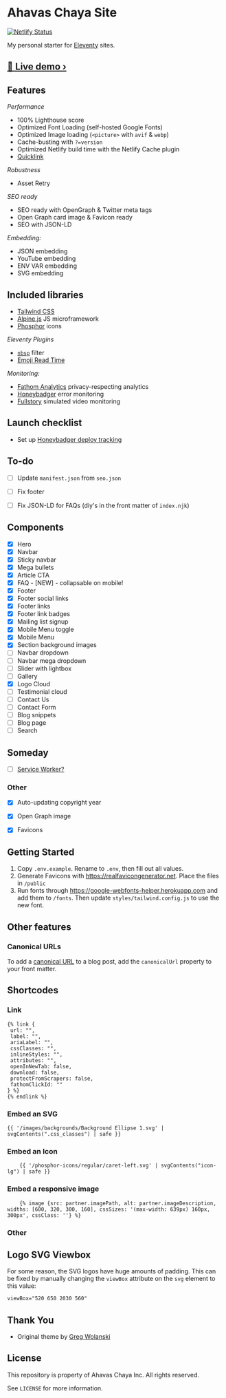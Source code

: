 # Ahavas Chaya Site
[![Netlify Status](https://api.netlify.com/api/v1/badges/a019aca2-0ed7-4aeb-9cec-81cdb983677a/deploy-status)](https://app.netlify.com/sites/ahavaschaya/deploys)

My personal starter for [Eleventy](https://www.11ty.dev) sites.

## [📱 Live demo ›](https://razorux-eleventy-starter.netlify.app/)

## Features

*Performance*
* 100% Lighthouse score
* Optimized Font Loading (self-hosted Google Fonts)
* Optimized Image loading (`<picture>` with `avif` & `webp`)
* Cache-busting with `?=version`
* Optimized Netlify build time with the Netlify Cache plugin
* [Quicklink](https://github.com/GoogleChromeLabs/quicklink)

*Robustness*
* Asset Retry

*SEO ready*
* SEO ready with OpenGraph & Twitter meta tags
* Open Graph card image & Favicon ready
* SEO with JSON-LD

*Embedding:*
* JSON embedding
* YouTube embedding
* ENV VAR embedding
* SVG embedding

## Included libraries
* [Tailwind CSS](https://tailwindcss.com)
* [Alpine.js](https://alpinejs.dev) JS microframework
* [Phosphor](https://phosphoricons.com) icons

*Eleventy Plugins*
* [`nbsp`](https://github.com/jeremenichelli/eleventy-nbsp-filter#readme) filter
* [Emoji Read Time](https://github.com/5t3ph/eleventy-plugin-emoji-readtime)

*Monitoring:*
* [Fathom Analytics](http://usefathom.com) privacy-respecting analytics
* [Honeybadger](http://honeybadger.io) error monitoring
* [Fullstory](https://www.fullstory.com) simulated video monitoring


## Launch checklist

* Set up [Honeybadger deploy tracking](https://docs.honeybadger.io/lib/javascript/guides/tracking-deploys/)


## To-do
- [ ] Update `manifest.json` from `seo.json`
- [ ] Fix footer
- [ ] Fix JSON-LD for FAQs (diy's in the front matter of `index.njk`)



## Components
- [x] Hero
- [x] Navbar
- [x] Sticky navbar
- [x] Mega bullets
- [x] Article CTA
- [x] FAQ - [NEW] - collapsable on mobile!
- [x] Footer
- [x] Footer social links
- [x] Footer links
- [x] Footer link badges
- [x] Mailing list signup
- [x] Mobile Menu toggle
- [x] Mobile Menu
- [x] Section background images
- [ ] Navbar dropdown
- [ ] Navbar mega dropdown
- [ ] Slider with lightbox
- [ ] Gallery
- [x] Logo Cloud
- [ ] Testimonial cloud
- [ ] Contact Us
- [ ] Contact Form
- [ ] Blog snippets
- [ ] Blog page
- [ ] Search

## Someday

- [ ] [Service Worker?](https://www.npmjs.com/package/eleventy-plugin-pwa)


### Other
- [x] Auto-updating copyright year
- [x] Open Graph image
- [x] Favicons


## Getting Started

1. Copy `.env.example`. Rename to `.env`, then fill out all values.
2. Generate Favicons with https://realfavicongenerator.net. Place the files in `/public`
3. Run fonts through https://google-webfonts-helper.herokuapp.com and add them to `/fonts`.
Then update `styles/tailwind.config.js` to use the new font.

## Other features

### Canonical URLs

To add a [canonical URL](https://developers.google.com/search/docs/crawling-indexing/consolidate-duplicate-urls) to a blog post, add the `canonicalUrl` property to your front matter.


## Shortcodes

### Link

```nunkucks
{% link {
 url: "", 
 label: "",
 ariaLabel: "",
 cssClasses: "",
 inlineStyles: "",
 attributes: "",
 openInNewTab: false,
 download: false,
 protectFromScrapers: false,
 fathomClickId: ""
} %}
{% endlink %}
```


### Embed an SVG

```
{{ '/images/backgrounds/Background Ellipse 1.svg' | svgContents(".css_classes") | safe }}
```

### Embed an Icon

```
	{{ '/phosphor-icons/regular/caret-left.svg' | svgContents("icon-lg") | safe }}
```

### Embed a responsive image

```
	{% image {src: partner.imagePath, alt: partner.imageDescription, widths: [600, 320, 300, 160], cssSizes: '(max-width: 639px) 160px, 300px', cssClass: ''} %}
```

### Other

## Logo SVG Viewbox

For some reason, the SVG logos have huge amounts of padding.
This can be fixed by manually changing the `viewBox` attribute on the `svg` element to this value:

```svg
viewBox="520 650 2030 560"
```


## Thank You

* Original theme by [Greg Wolanski](https://gregwolanski.com)


## License

This repository is property of Ahavas Chaya Inc.
All rights reserved.

See `LICENSE` for more information.
